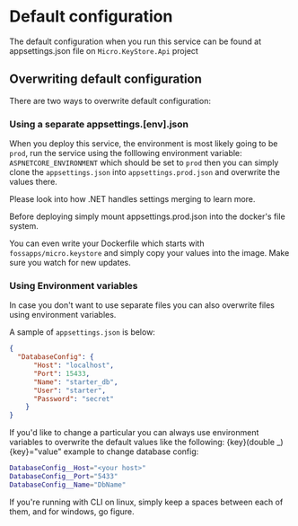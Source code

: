 # Default configuration
The default configuration when you run this service can be found at appsettings.json file on `Micro.KeyStore.Api` project

## Overwriting default configuration
There are two ways to overwrite default configuration:

### Using a separate appsettings.[env].json
When you deploy this service, the environment is most likely going to be `prod`, run the service using the folllowing environment variable: `ASPNETCORE_ENVIRONMENT` which should be set to `prod`
then you can simply clone the `appsettings.json` into `appsettings.prod.json` and overwrite the values there.

Please look into how .NET handles settings merging to learn more.

Before deploying simply mount appsettings.prod.json into the docker's file system.

You can even write your Dockerfile which starts with `fossapps/micro.keystore` and simply copy your values into the image. Make sure you watch for new updates.

### Using Environment variables
In case you don't want to use separate files you can also overwrite files using environment variables.

A sample of `appsettings.json` is below:
```json
{
  "DatabaseConfig": {
      "Host": "localhost",
      "Port": 15433,
      "Name": "starter_db",
      "User": "starter",
      "Password": "secret"
    }
}
```
If you'd like to change a particular you can always use environment variables to overwrite the default values like the following: {key}(double _){key}="value" example to change database config:
```bash
DatabaseConfig__Host="<your host>"
DatabaseConfig__Port="5433"
DatabaseConfig__Name="DbName"
```

If you're running with CLI on linux, simply keep a spaces between each of them, and for windows, go figure.
